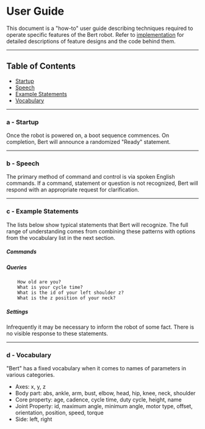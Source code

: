 # User Guide

This document is a "how-to" user guide describing techniques required to operate specific features of the Bert robot.
Refer to [implementation](http://github.com/chuckcoughlin/bert/tree/master/docs/implementation.md) for detailed descriptions of feature designs and the code behind them.

***************************************************************
## Table of Contents <a id="table-of-contents"></a>
  * [Startup](#startup)
  * [Speech](#speech)
  * [Example Statements](#example)
  * [Vocabulary](#vocabulary)


*********************************************************
### a - Startup <a id="startup"></a>
Once the robot is powered on, a boot sequence commences. On completion, Bert will announce a randomized "Ready" statement.

*********************************************************
### b - Speech <a id="speech"></a>
The primary method of command and control is via spoken English commands. If a command, statement or question is not recognized,
Bert will respond with an appropriate request for clarification.
*********************************************************
### c - Example Statements <a id="example"></a>
The lists below show typical statements that Bert will recognize.
The full range of understanding comes from combining these patterns with
options from the vocabulary list in the next section.
##### Commands

##### Queries
```
    How old are you?
    What is your cycle time?
    What is the id of your left shoulder z?
    What is the z position of your neck?
```
##### Settings
Infrequently it may be necessary to inform the robot of some fact.
There is no visible response to these statements.

*********************************************************
### d - Vocabulary <a id="vocabulary"></a>
"Bert" has a fixed vocabulary when it comes to names of parameters in
various categories.
  * Axes: x, y, z
  * Body part: abs, ankle, arm, bust, elbow, head, hip, knee, neck, shoulder
  * Core property: age, cadence, cycle time, duty cycle, height, name
  * Joint Property: id, maximum angle, minimum angle, motor type, offset,
     orientation, position, speed, torque
  * Side: left, right
